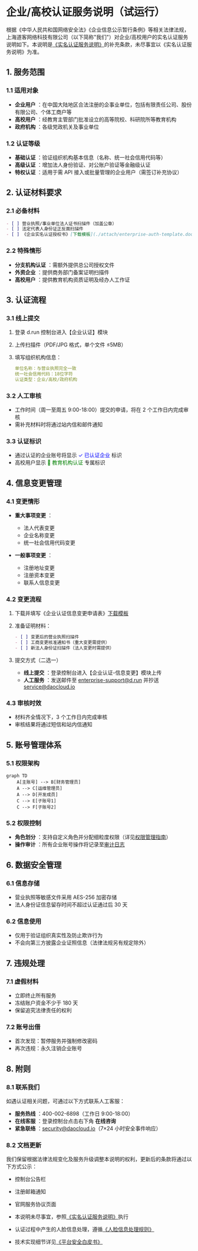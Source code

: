 # 企业/高校认证服务说明（试运行）

根据《中华人民共和国网络安全法》《企业信息公示暂行条例》等相关法律法规，上海道客网络科技有限公司（以下简称"我们"）对企业/高校用户的实名认证服务说明如下。本说明是[《实名认证服务说明》](./name.md)的补充条款，未尽事宜以《实名认证服务说明》为准。

## 1. 服务范围

### 1.1 适用对象

- **企业用户** ：在中国大陆地区合法注册的企事业单位，包括有限责任公司、股份有限公司、个体工商户等
- **高校用户** ：经教育主管部门批准设立的高等院校、科研院所等教育机构
- **政府机构** ：各级党政机关及事业单位

### 1.2 认证等级

- **基础认证** ：验证组织机构基本信息（名称、统一社会信用代码等）
- **高级认证** ：增加法人身份验证、对公账户验证等金融级认证
- **特权认证** ：适用于需 API 接入或批量管理的企业用户（需签订补充协议）

## 2. 认证材料要求

### 2.1 必备材料

```markdown
- [ ] 营业执照/事业单位法人证书扫描件（加盖公章）
- [ ] 法定代表人身份证正反面扫描件
- [ ] 《企业实名认证授权书》[下载模板](./attach/enterprise-auth-template.docx)
```

### 2.2 特殊情形

- **分支机构认证** ：需额外提供总公司授权文件
- **外资企业** ：提供商务部门备案证明扫描件
- **高校用户** ：提供教育机构资质证明及经办人工作证

## 3. 认证流程

### 3.1 线上提交

1. 登录 d.run 控制台进入【企业认证】模块
2. 上传扫描件（PDF/JPG 格式，单个文件 ≤5MB）
3. 填写组织机构信息：

    ```yaml
    单位名称：与营业执照完全一致
    统一社会信用代码：18位字符
    认证类型：企业/高校/政府机构
    ```

### 3.2 人工审核

- 工作时间（周一至周五 9:00-18:00）提交的申请，将在 2 个工作日内完成审核
- 需补充材料时将通过站内信和邮件通知

### 3.3 认证标识

- 通过认证的企业账号将显示 <span style="color:blue;">✓ 已认证企业</span> 标识
- 高校用户显示 <span style="color:green;">🏫 教育机构认证</span> 专属标识

## 4. 信息变更管理

### 4.1 变更情形

- **重大事项变更** ：
  
    - 法人代表变更
    - 企业名称变更
    - 统一社会信用代码变更

- **一般事项变更** ：
  
    - 注册地址变更
    - 注册资本变更
    - 联系人信息变更

### 4.2 变更流程

1. 下载并填写《企业认证信息变更申请表》[下载模板](./attach/enterprise-change-form.docx)
2. 准备证明材料：

    ```markdown
    - [ ] 变更后的营业执照扫描件
    - [ ] 工商变更核准通知书（重大变更需提供）
    - [ ] 新法人身份证扫描件（法人变更时需提供）
    ```

3. 提交方式（二选一）

    - **线上提交** ：登录控制台进入【企业认证-信息变更】模块上传
    - **人工服务** ：发送邮件至 enterprise-support@d.run 并抄送 service@daocloud.io

### 4.3 审核时效

- 材料齐全情况下，3 个工作日内完成审核
- 审核结果将通过短信和站内信通知

## 5. 账号管理体系

### 5.1 权限架构

```mermaid
graph TD
    A[主账号] --> B[财务管理员]
    A --> C[运维管理员]
    A --> D[开发成员]
    C --> E[子账号1]
    C --> F[子账号2]
```

### 5.2 权限控制

- **角色划分** ：支持自定义角色并分配细粒度权限（详见[权限管理指南](../security.md#_4)）
- **操作审计** ：所有企业账号操作将记录至[审计日志](../security.md#_7)

## 6. 数据安全管理

### 6.1 信息存储

- 营业执照等敏感文件采用 AES-256 加密存储
- 法人身份证信息留存时间不超过认证通过后 30 天

### 6.2 信息使用

- 仅用于验证组织真实性及防止欺诈行为
- 不会向第三方披露企业证照信息（法律法规另有规定除外）

## 7. 违规处理

### 7.1 虚假材料

- 立即终止所有服务
- 冻结账户资金不少于 180 天
- 保留追究法律责任的权利

### 7.2 账号出借

- 首次发现：暂停服务并强制修改密码
- 再次违规：永久注销企业账号

## 8. 附则

### 8.1 联系我们

如遇认证相关问题，可通过以下方式联系人工客服：

- **服务热线** ：400-002-6898（工作日 9:00-18:00）
- **在线客服** ：登录控制台点击右下角 **在线咨询**
- **紧急联络** ：security@daocloud.io（7×24 小时安全事件响应）

### 8.2 文档更新

我们保留根据法律法规变化及服务升级调整本说明的权利，更新后的条款将通过以下方式公示：

- 控制台公告栏
- 注册邮箱通知
- 官网服务协议页面

- 本说明未尽事宜，参照[《实名认证服务说明》](./name.md)执行
- 认证过程中产生的人脸信息处理，遵循[《人脸信息处理规则》](./face-id.md)
- 技术实现细节详见[《平台安全白皮书》](../security.md)
